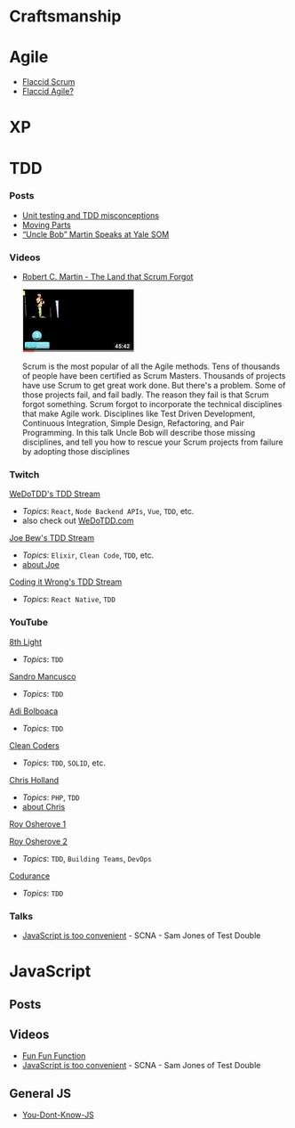 # Craftsmanship

# Agile
- [Flaccid Scrum](https://martinfowler.com/bliki/FlaccidScrum.html)
- [Flaccid Agile?](https://medium.com/@marko.bjelac/flaccid-agile-308be2982174)

# XP

# TDD

### Posts
- [Unit testing and TDD misconceptions](https://www.linkedin.com/pulse/unit-testing-tdd-misconceptions-marko-bjelac/)
- [Moving Parts](http://bit.ly/parts-moving)
- [“Uncle Bob” Martin Speaks at Yale SOM](https://som.yale.edu/news/2014/09/uncle-bob-martin-speaks-yale-som)

### Videos
- [Robert C. Martin - The Land that Scrum Forgot](https://www.youtube.com/watch?v=hG4LH6P8Syk)

    <img src="images/land-that-scrum-forgot.png" width="200" height="113" title="Land That Scrum Forgot Keynote">

    Scrum is the most popular of all the Agile methods. Tens of thousands of people have been certified as Scrum Masters. Thousands of projects have use Scrum to get great work done. But there's a problem. Some of those projects fail, and fail badly. The reason they fail is that Scrum forgot something. Scrum forgot to incorporate the technical disciplines that make Agile work. Disciplines like Test Driven Development, Continuous Integration, Simple Design, Refactoring, and Pair Programming. In this talk Uncle Bob will describe those missing disciplines, and tell you how to rescue your Scrum projects from failure by adopting those disciplines

### Twitch
[WeDoTDD's TDD Stream](https://www.twitch.tv/wedotdd)
- *Topics*: `React`, `Node Backend APIs`, `Vue`, `TDD`, etc.
- also check out [WeDoTDD.com](WeDoTDD.com)

[Joe Bew's TDD Stream](https://www.twitch.tv/videos/295109802)
- *Topics*: `Elixir`, `Clean Code`, `TDD`, etc.
- [about Joe](https://joebew42.github.io/twitch/about/)

[Coding it Wrong's TDD Stream](https://www.twitch.tv/videos/295562825)
- *Topics*: `React Native`, `TDD`

### YouTube

[8th Light](https://www.youtube.com/channel/UClJNsSHF9yR-MU4v-VosZ1A/videos)
- *Topics*: `TDD`

[Sandro Mancusco](https://www.youtube.com/user/sandromancuso/videos)
- *Topics*: `TDD`

[Adi Bolboaca](https://www.youtube.com/channel/UC7H7P2tu2i3Wnz-ZBdnO13Q)
- *Topics*: `TDD`

[Clean Coders](https://www.youtube.com/user/cleancoders/videos)
- *Topics*: `TDD`, `SOLID`, etc.

[Chris Holland](https://www.youtube.com/channel/UCtGq0kpqgpc83ShN_rZQFbA)
- *Topics*: `PHP`, `TDD`
- [about Chris](https://twitter.com/chrisholland)

[Roy Osherove 1](https://www.youtube.com/channel/UCM9Jz0z1IXlgGy_CY3wGRWA)

[Roy Osherove 2](https://www.youtube.com/channel/UCuDFkDK8Y_CQFV2zPHfhWIQ?pbjreload=10)
- *Topics*: `TDD`, `Building Teams`, `DevOps`

[Codurance](https://www.youtube.com/channel/UCacyhBPMQpC4Vi-WqtrRpBw)
- *Topics*: `TDD`

### Talks
- [JavaScript is too convenient](https://vimeo.com/267418198?activityReferer=1) -  SCNA - Sam Jones of Test Double

# JavaScript
## Posts
## Videos
- [Fun Fun Function](https://www.youtube.com/channel/UCO1cgjhGzsSYb1rsB4bFe4Q)
- [JavaScript is too convenient](https://vimeo.com/267418198?activityReferer=1) -  SCNA - Sam Jones of Test Double

## General JS
- [You-Dont-Know-JS](https://github.com/getify/You-Dont-Know-JS)



